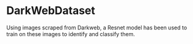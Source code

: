 # DarkWebDataset
Using images scraped from Darkweb, a Resnet model has been used to train on these images to identify and classify them.
